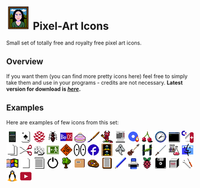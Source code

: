 # ![](https://github.com/tstamborski/pixelart-icons/blob/main/png/portrait64.png) Pixel-Art Icons
Small set of totally free and royalty free pixel art icons. 

## Overview
If you want them (you can find more pretty icons here) feel free to simply take them and use in your programs - credits are not necessary. __Latest version for download is [*here*](https://github.com/tstamborski/pixelart-icons/releases/download/v2023.09/pixelart-icons-2023-09.zip).__

## Examples
Here are examples of few icons from this set:

![](png/2nd-calc32.png)
![](png/ace32.png)
![](png/amiga32.png)
![](png/ant32.png)
![](png/beos32.png)
![](png/birthday32.png)
![](png/brush32.png)
![](png/bsd32.png)
![](png/calendar32.png)
![](png/cdburner32.png)
![](png/cherries32.png)
![](png/clock32.png)
![](png/cmd32.png)
![](png/commodore-tool32.png)
![](png/copy32.png)
![](png/cut32.png)
![](png/dices32.png)
![](png/exit32.png)
![](png/explosive32.png)
![](png/eyes32.png)
![](png/facebook32.png)
![](png/film32.png)
![](png/ghost32.png)
![](png/guitar32.png)
![](png/haiku32.png)
![](png/katana32.png)
![](png/laboratory32.png)
![](png/macos32.png)
![](png/mswindows32.png)
![](png/newfile32.png)
![](png/notatnik32.png)
![](png/off32.png)
![](png/old-tree32.png)
![](png/openfile32.png)
![](png/palette32.png)
![](png/paste32.png)
![](png/pencil32.png)
![](png/printer32.png)
![](png/raspberrypi32.png)
![](png/savefile32.png)
![](png/tnt32.png)
![](png/tools32.png)
![](png/tux32.png)
![](png/youtube32.png)
